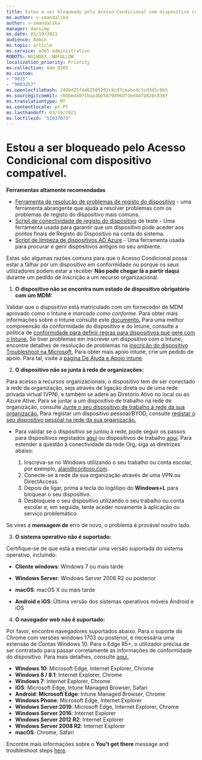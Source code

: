 ```yaml
---
title: Estou a ser bloqueado pelo Acesso Condicional com dispositivo compatível.
ms.author: v-smandalika
author: v-smandalika
manager: dansimp
ms.date: 03/19/2021
audience: Admin
ms.topic: article
ms.service: o365-administration
ROBOTS: NOINDEX, NOFOLLOW
localization_priority: Priority
ms.collection: Adm_O365
ms.custom:
- "9835"
- "9003257"
ms.openlocfilehash: 240bd25f4d62505202c8cd7ceabe4c1cd3d5c0b5
ms.sourcegitcommit: c08bed4071baa3bb5879496df3ed44fb828c8367
ms.translationtype: MT
ms.contentlocale: pt-PT
ms.lasthandoff: 03/19/2021
ms.locfileid: "51037073"
---
```

# <a name="im-getting-blocked-by-conditional-access-with-compliant-device"></a>Estou a ser bloqueado pelo Acesso Condicional com dispositivo compatível.

**Ferramentas altamente recomendadas**

- [Ferramenta de resolução de problemas de registo do dispositivo](https://docs.microsoft.com/samples/azure-samples/dsregtool/dsregtool/) - uma ferramenta abrangente que ajuda a resolver problemas com os problemas de registo do dispositivo mais comuns.
- [Script de conectividade de registo do dispositivo](https://docs.microsoft.com/samples/azure-samples/testdeviceregconnectivity/testdeviceregconnectivity/) de teste - Uma ferramenta usada para garantir que um dispositivo pode aceder aos pontos finais de Registo do Dispositivo na conta do sistema.
- [Script de limpeza de dispositivos AD Azure](https://github.com/mzmaili/AzureADDeviceCleanup) - Uma ferramenta usada para procurar e gerir dispositivos antigos no seu ambiente.

Estas são algumas razões comuns para que o Acesso Condicional possa estar a falhar por um dispositivo em conformidade ou porque os seus utilizadores podem estar a receber **Não pode chegar lá a partir daqui** durante um pedido de inscrição a um recurso organizacional.

1. **O dispositivo não se encontra num estado de dispositivo obrigatório com um MDM:**

Validar que o dispositivo está matriculado com um fornecedor de MDM aprovado como o Intune e *marcado como conforme*. Para obter mais informações sobre o Intune consulte este [documento.](https://docs.microsoft.com/mem/intune/enrollment/device-enrollment) Para uma melhor compreensão da conformidade do dispositivo e do Intune, consulte a política de [conformidade para definir regras para dispositivos que gere com o Intune.](https://docs.microsoft.com/mem/intune/protect/device-compliance-get-started) Se tiver problemas em inscrever um dispositivo com o Intune, encontre detalhes de resolução de problemas na [inscrição do dispositivo Troubleshoot na Microsoft.](https://docs.microsoft.com/troubleshoot/mem/intune/troubleshoot-device-enrollment-in-intune) Para obter mais apoio intune, crie um pedido de apoio. Para tal, visite a [página De Ajuda e Apoio intune](https://endpoint.microsoft.com/#blade/Microsoft_Intune_DeviceSettings/SupportMenu/helpSupport).

2. **O dispositivo não se junta à rede de organizações:**

Para acesso a recursos organizacionais, o dispositivo tem de ser conectado à rede da organização, seja através de ligação direta ou de uma rede privada virtual (VPN), e também se adere ao Diretório Ativo no local ou ao Azure Ative. Para se juntar a um dispositivo de trabalho na rede de organização, consulte [Junte o seu dispositivo de trabalho à rede da sua organização.](https://docs.microsoft.com/azure/active-directory/user-help/user-help-join-device-on-network) Para registar um dispositivo pessoal/BYOD, consulte [registar o seu dispositivo pessoal na rede da sua organização.](https://docs.microsoft.com/azure/active-directory/user-help/user-help-register-device-on-network)

- Para validar se o dispositivo se juntou à rede, pode seguir os passos para dispositivos registados [aqui](https://docs.microsoft.com/azure/active-directory/user-help/user-help-register-device-on-network#to-verify-that-youre-registered) ou dispositivos de trabalho [aqui](https://docs.microsoft.com/azure/active-directory/user-help/user-help-join-device-on-network#to-make-sure-youre-joined). Para estender a questão à conectividade da rede Org, siga as diretrizes abaixo:

    1. Inscreva-se no Windows utilizando o seu trabalho ou conta escolar, por exemplo, alain@contoso.com.
    2. Conecte-se à rede da sua organização através de uma VPN ou DirectAccess.
    3. Depois de ligar, prima a tecla do logótipo do **Windows+L** para bloquear o seu dispositivo.
    4. Desbloqueie o seu dispositivo utilizando o seu trabalho ou conta escolar e, em seguida, tente aceder novamente à aplicação ou serviço problemático.

Se vires a **mensagem de** erro de novo, o problema é provável noutro lado.

3. **O sistema operativo não é suportado:**

Certifique-se de que está a executar uma versão suportada do sistema operativo, incluindo:

- **Cliente windows**: Windows 7 ou mais tarde

- **Windows Server**: Windows Server 2008 R2 ou posterior

- **macOS**: macOS X ou mais tarde

- **Android e iOS**: Última versão dos sistemas operativos móveis Android e iOS

4. **O navegador web não é suportado:**

Por favor, encontre navegadores suportados abaixo. Para o suporte do Chrome com versões windows 1703 ou posterior, é necessária uma extensão de Contas Windows 10. Para o Edge 85+, o utilizador precisa de ser contratado para passar corretamente as informações de conformidade do dispositivo. Para mais detalhes, consulte [aqui.](https://docs.microsoft.com/azure/active-directory/conditional-access/concept-conditional-access-conditions#chrome-support)

- **Windows 10**: Microsoft Edge, Internet Explorer, Chrome
- **Windows 8 / 8.1**: Internet Explorer, Chrome
- **Windows 7**: Internet Explorer, Chrome
- **iOS**: Microsoft Edge, Intune Managed Browser, Safari
- **Android**: **Microsoft Edge**: Intune Managed Browser, Chrome
- **Windows Phone**: Microsoft Edge, Internet Explorer
- **Windows Server 2019**: Microsoft Edge, Internet Explorer, Chrome
- **Windows Server 2016**: Internet Explorer
- **Windows Server 2012 R2**: Internet Explorer
- **Windows Server 2008 R2**: Internet Explorer
- **macOS**: Chrome, Safari

Encontre mais informações sobre o **You't get there** message and troubleshoot steps [here](https://docs.microsoft.com/azure/active-directory/user-help/user-help-device-remediation).
